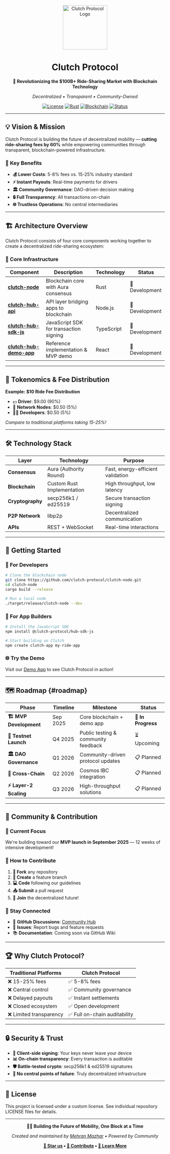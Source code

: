 <div align="center">
  <img src="https://avatars.githubusercontent.com/u/211993100" width="140" alt="Clutch Protocol Logo" />
  
  # Clutch Protocol
  
  **🚀 Revolutionizing the $100B+ Ride-Sharing Market with Blockchain Technology**
  
  *Decentralized • Transparent • Community-Owned*
  
  [![License](https://img.shields.io/badge/License-Custom-blue.svg)](LICENSE)
  [![Rust](https://img.shields.io/badge/Built%20with-Rust-orange.svg)](https://www.rust-lang.org/)
  [![Blockchain](https://img.shields.io/badge/Powered%20by-Blockchain-purple.svg)](#)
  [![Status](https://img.shields.io/badge/Status-MVP%20Development-yellow.svg)](#roadmap)
  
</div>

---

## 💡 **Vision & Mission**

Clutch Protocol is building the future of decentralized mobility — **cutting ride-sharing fees by 60%** while empowering communities through transparent, blockchain-powered infrastructure.

### 🎯 **Key Benefits**
- **💰 Lower Costs**: 5-8% fees vs. 15-25% industry standard
- **⚡ Instant Payouts**: Real-time payments for drivers
- **🏛️ Community Governance**: DAO-driven decision making
- **🔒 Full Transparency**: All transactions on-chain
- **🌐 Trustless Operations**: No central intermediaries

---

## 🏗️ **Architecture Overview**

Clutch Protocol consists of four core components working together to create a decentralized ride-sharing ecosystem:

### **🔧 Core Infrastructure**

| Component | Description | Technology | Status |
|-----------|-------------|------------|--------|
| **[clutch-node](https://github.com/clutch-protocol/clutch-node)** | Blockchain core with Aura consensus | Rust | 🚧 Development |
| **[clutch-hub-api](https://github.com/clutch-protocol/clutch-hub-api)** | API layer bridging apps to blockchain | Node.js | 🚧 Development |
| **[clutch-hub-sdk-js](https://github.com/clutch-protocol/clutch-hub-sdk-js)** | JavaScript SDK for transaction signing | TypeScript | 🚧 Development |
| **[clutch-hub-demo-app](https://github.com/clutch-protocol/clutch-hub-demo-app)** | Reference implementation & MVP demo | React | 🚧 Development |

---

## 💸 **Tokenomics & Fee Distribution**

**Example: $10 Ride Fee Distribution**
- 💵 **Driver**: $9.00 (90%)
- 🔗 **Network Nodes**: $0.50 (5%)  
- 👨‍💻 **Developers**: $0.50 (5%)

*Compare to traditional platforms taking 15-25%!*

---

## 🛠️ **Technology Stack**

<div align="center">
  
| Layer | Technology | Purpose |
|-------|------------|---------|
| **Consensus** | Aura (Authority Round) | Fast, energy-efficient validation |
| **Blockchain** | Custom Rust Implementation | High throughput, low latency |
| **Cryptography** | secp256k1 / ed25519 | Secure transaction signing |
| **P2P Network** | libp2p | Decentralized communication |
| **APIs** | REST + WebSocket | Real-time interactions |
  
</div>

---

## 🚀 **Getting Started**

### **🔧 For Developers**
```bash
# Clone the blockchain node
git clone https://github.com/clutch-protocol/clutch-node.git
cd clutch-node
cargo build --release

# Run a local node
./target/release/clutch-node --dev
```

### **📱 For App Builders**
```bash
# Install the JavaScript SDK
npm install @clutch-protocol/hub-sdk-js

# Start building on Clutch
npm create clutch-app my-ride-app
```

### **🌐 Try the Demo**
Visit our [Demo App](https://github.com/clutch-protocol/clutch-hub-demo-app) to see Clutch Protocol in action!

---

## 🗺️ **Roadmap** {#roadmap}

| Phase | Timeline | Milestone | Status |
|-------|----------|-----------|--------|
| **🏗️ MVP Development** | Sep 2025 | Core blockchain + demo app | 🚧 **In Progress** |
| **🧪 Testnet Launch** | Q4 2025 | Public testing & community feedback | ⏳ Upcoming |
| **🏛️ DAO Governance** | Q1 2026 | Community-driven protocol updates | 📋 Planned |
| **🌉 Cross-Chain** | Q2 2026 | Cosmos IBC integration | 📋 Planned |
| **⚡ Layer-2 Scaling** | Q3 2026 | High-throughput solutions | 📋 Planned |

---

## 🤝 **Community & Contribution**

### **🎯 Current Focus**
We're building toward our **MVP launch in September 2025** — 12 weeks of intensive development!

### **💪 How to Contribute**
1. **🍴 Fork** any repository
2. **🌟 Create** a feature branch
3. **💻 Code** following our guidelines
4. **📤 Submit** a pull request
5. **🎉 Join** the decentralized future!

### **📢 Stay Connected**
- 📧 **GitHub Discussions**: [Community Hub](https://github.com/orgs/clutch-protocol/discussions)
- 🐛 **Issues**: Report bugs and feature requests
- 📚 **Documentation**: Coming soon via GitHub Wiki

---

## 🏆 **Why Clutch Protocol?**

<div align="center">
  
| Traditional Platforms | Clutch Protocol |
|----------------------|------------------|
| ❌ 15-25% fees | ✅ 5-8% fees |
| ❌ Central control | ✅ Community governance |
| ❌ Delayed payouts | ✅ Instant settlements |
| ❌ Closed ecosystem | ✅ Open development |
| ❌ Limited transparency | ✅ Full on-chain auditability |
  
</div>

---

## 🔒 **Security & Trust**

- **🔐 Client-side signing**: Your keys never leave your device
- **📊 On-chain transparency**: Every transaction is auditable
- **🛡️ Battle-tested crypto**: secp256k1 & ed25519 signatures
- **🚫 No central points of failure**: Truly decentralized infrastructure

---

## 📄 **License**

This project is licensed under a custom license. See individual repository LICENSE files for details.

---

<div align="center">
  
**🚗💨 Building the Future of Mobility, One Block at a Time**

*Created and maintained by [Mehran Mazhar](https://github.com/MehranMazhar) • Powered by Community*

**[🌟 Star us](https://github.com/clutch-protocol) • [🤝 Contribute](https://github.com/orgs/clutch-protocol/discussions) • [📖 Learn More](https://github.com/clutch-protocol/clutch-node)**

</div>